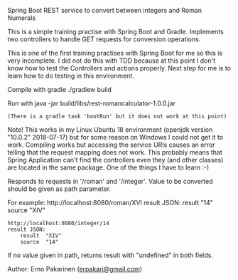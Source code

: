 Spring Boot REST service to convert between integers and Roman Numerals

This is a simple training practise with Spring Boot and Gradle. Implements 
two controllers to handle GET requests for conversion operations.

This is one of the first training practises with Spring Boot for me so this
is very incomplete. I did not do this with TDD because at this point I don't
know how to test the Controllers and actions properly. Next step for me is
to learn how to do testing in this environment.

Compile with gradle
    ./gradlew build

Run with
    java -jar build/libs/rest-romancalculator-1.0.0.jar

    (There is a gradle task 'bootRun' but it does not work at this point)

Note! This works in my Linux Ubuntu 18 environment 
(openjdk version "10.0.2" 2018-07-17) but for some reason on Windows I 
could not get it to work. Compiling works but accessing the service URIs
causes an error telling that the request mapping does not work. 
This probably means that Spring Application can't find the controllers even
they (and other classes) are located in the same package. One of the
things I have to learn :-)


Responds to requests in '/roman' and '/integer'. Value to be converted should be given as path parameter.

For example:
    http://localhost:8080/roman/XVI
    result JSON:
        result	"14"
        source	"XIV"

    http://localhost:8080/integer/14
    result JSON:
        result	"XIV"
        source	"14"

If no value given in path, returns result with "undefined" in both fields.

Author: Erno Pakarinen (erpakari@gmail.com)
